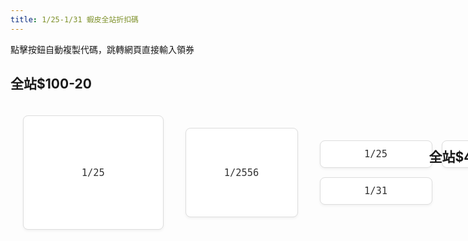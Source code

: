 ```yaml
---
title: 1/25-1/31 蝦皮全站折扣碼
---
```


點擊按鈕自動複製代碼，跳轉網頁直接輸入領券

## **全站$100-20**

<style>
.coupon-grid {
  display: grid;
  grid-template-columns: repeat(auto-fit, minmax(180px, 1fr));
  gap: 15px;
  padding: 20px;
  max-width: 1200px;
  margin: 0 auto;
}

.copy-button {
  background-color: white;
  color: #333;  /* 黑色文字 */
  border: 1px solid #ddd;
  border-radius: 8px;
  padding: 12px 20px;
  cursor: pointer;
  transition: all 0.2s ease;
  font-family: monospace;
  font-size: 1.1em;
  width: 100%;
  box-shadow: 0 2px 4px rgba(0,0,0,0.05);
}

.copy-button:hover {
  border-color: #999;
  box-shadow: 0 2px 8px rgba(0,0,0,0.1);
}

/* 複製成功時的樣式 */
.copy-button.copied {
  background-color: #f8f8f8;
  color: #666;
}
</style>

<div class="coupon-grid">
  <!-- 優惠碼按鈕 1 -->
  <button class="copy-button" onclick="copyCoupon(this, 'SACNY25BV', 'https://s.shopee.tw/gAc6N0qGX')">
    1/25
  </button>

  <div class="coupon-grid">
  <!-- 優惠碼按鈕 1-1 -->
  <button class="copy-button" onclick="copyCoupon(this, 'SACNY25BV', 'https://s.shopee.tw/gAc6N0qGX')">
    1/2556
  </button>

  <div class="coupon-grid">
  <!-- 優惠碼按鈕 1 -->
  <button class="copy-button" onclick="copyCoupon(this, 'SACNY25BV', 'https://s.shopee.tw/gAc6N0qGX')">
    1/25
  </button>

  <!-- 優惠碼按鈕 2 -->
  <button class="copy-button" onclick="copyCoupon(this, 'SACNYBV26', 'https://s.shopee.tw/gAc6N0qGX')">
    1/26
  </button>

  <!-- 優惠碼按鈕 3 -->
  <button class="copy-button" onclick="copyCoupon(this, 'SA27CNYBV', 'https://s.shopee.tw/gAc6N0qGX')">
    1/27
  </button>

  <!-- 優惠碼按鈕 4 -->
  <button class="copy-button" onclick="copyCoupon(this, 'SACNY28BV', 'https://s.shopee.tw/gAc6N0qGX')">
    1/28
  </button>

  <!-- 優惠碼按鈕 5 -->
  <button class="copy-button" onclick="copyCoupon(this, 'SACNYBV29', 'https://s.shopee.tw/gAc6N0qGX')">
    1/29
  </button>

  <!-- 優惠碼按鈕 6 -->
  <button class="copy-button" onclick="copyCoupon(this, 'SA30CNY25BV', 'https://s.shopee.tw/gAc6N0qGX')">
    1/30
  </button>

  <!-- 優惠碼按鈕 7 -->
  <button class="copy-button" onclick="copyCoupon(this, 'SACNY31BV', 'https://s.shopee.tw/gAc6N0qGX')">
    1/31
  </button>
</div>

## **全站$499-50**
  
<div class="coupon-grid">
  <!-- 優惠碼按鈕 1 -->
  <button class="copy-button" onclick="copyCoupon(this, '25FNBOSHA', 'https://s.shopee.tw/gAc6N0qGX')">
    1/25
  </button>

  <!-- 優惠碼按鈕 2 -->
  <button class="copy-button" onclick="copyCoupon(this, '26FNBOSHA', 'https://s.shopee.tw/gAc6N0qGX')">
    1/26
  </button>

  <!-- 優惠碼按鈕 3 -->
  <button class="copy-button" onclick="copyCoupon(this, 'FNBOSHA27', 'https://s.shopee.tw/gAc6N0qGX')">
    1/27
  </button>

  <!-- 優惠碼按鈕 4 -->
  <button class="copy-button" onclick="copyCoupon(this, 'FNBOSHA28', 'https://s.shopee.tw/gAc6N0qGX')">
    1/28
  </button>

  <!-- 優惠碼按鈕 5 -->
  <button class="copy-button" onclick="copyCoupon(this, 'FNBO29SHA', 'https://s.shopee.tw/gAc6N0qGX')">
    1/29
  </button>

  <!-- 優惠碼按鈕 6 -->
  <button class="copy-button" onclick="copyCoupon(this, 'FNBO30SHA', 'https://s.shopee.tw/gAc6N0qGX')">
    1/30
  </button>

  <!-- 優惠碼按鈕 7 -->
  <button class="copy-button" onclick="copyCoupon(this, 'FNBO31SHA', 'https://s.shopee.tw/gAc6N0qGX')">
    1/31
  </button>
</div>


<script>
function copyCoupon(button, code, redirectUrl) {
  // 複製優惠碼
  navigator.clipboard.writeText(code).then(() => {
    // 暫時改變按鈕文字
    const originalText = button.textContent;
    button.textContent = '已複製!';
    button.classList.add('copied');
    
    // 1秒後恢復原始文字
    setTimeout(() => {
      button.textContent = originalText;
      button.classList.remove('copied');
    }, 1000);
    
    // 跳轉至指定網址
    window.open(redirectUrl, '_blank');
  }).catch(err => {
    console.error('複製失敗:', err);
    alert('複製失敗，請手動複製優惠碼');
  });
}
</script>
